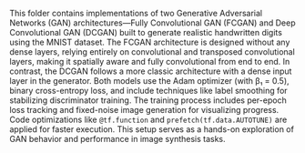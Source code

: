 This folder contains implementations of two Generative Adversarial Networks (GAN) architectures—Fully Convolutional GAN (FCGAN) and Deep Convolutional GAN (DCGAN) built to generate realistic handwritten digits using the MNIST dataset. The FCGAN architecture is designed without any dense layers, relying entirely on convolutional and transposed convolutional layers, making it spatially aware and fully convolutional from end to end. In contrast, the DCGAN follows a more classic architecture with a dense input layer in the generator. Both models use the Adam optimizer (with β₁ = 0.5), binary cross-entropy loss, and include techniques like label smoothing for stabilizing discriminator training. The training process includes per-epoch loss tracking and fixed-noise image generation for visualizing progress. Code optimizations like `@tf.function` and `prefetch(tf.data.AUTOTUNE)` are applied for faster execution. This setup serves as a hands-on exploration of GAN behavior and performance in image synthesis tasks.

